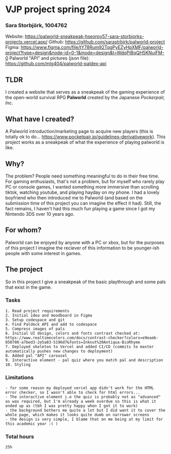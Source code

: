 # VJP project spring 2024

### Sara Storbjörk, 1004762

Website: https://palworld-sneakpeak-hseorpy57-sara-storbjorks-projects.vercel.app/
Github: https://github.com/sarastrbjrk/palworld-project
Figma: https://www.figma.com/file/tY78Rum92TqgPyEZyHpXMF/palworld-project?type=design&node-id=0-1&mode=design&t=WdqPiBqQH5KNujFM-0 
Palworld "API" and pictures (json file): https://github.com/mlg404/palworld-paldex-api 
    
## TLDR
I created a website that serves as a sneakpeak of the gaming experience of the open-world survival RPG **Palworld** created by the Japanese *Pockerpair, Inc*. 

## What have I created?
A Palworld introduction/marketing page to acquire new players (this is totally ok to do... https://www.pocketpair.jp/guidelines-derivativework). This project works as a sneakpeak of what the experience of playing palworld is like. 

## Why?

The problem? People need something meaningful to do in their free time. For gaming enthusiasts, that's not a problem, but for myself who rarely play PC or console games, I wanted something more immersive than scrolling tiktok, watching youtube, and playing hayday on my phone. I had a lovely boyfriend who then introduced me to Palworld (and based on the submission time of this project you can imagine the effect it had). Still, the fact remains, I haven't had this much fun playing a game since I got my Nintendo 3DS over 10 years ago.

## For whom?

Palworld can be enjoyed by anyone with a PC or xbox, but for the purposes of this project I imagine the reciever of this information to be younger-ish people with some interest in games. 

## The project

So in this project I give a sneakpeak of the basic playthrough and some pals that exist in the game. 

### Tasks 

    1. Read project requirements
    2. Initial idea and moodboard in Figma
    3. Setup codespace and git
    4. Find Paldeck API and add to codespace
    5. Compress images of pals 
    6. Initial UI design, colors and fonts contrast checked at: https://www.realtimecolors.com/docs/contrast-checker?colors=e9eaeb-050708-a7bed3-2e5a83-5196d7&fonts=Inknut%20Antiqua-BioRhyme
    7. Deployed skeleton to Vercel and added CI/CD (commits to master automatically pushes new changes to deployment)
    8. Added pal "API" carousel
    9. Interactive element - pal quiz where you match pal and description
    10. Styling

### Limitations 
    - for some reason my deployed vercel app didn't work for the HTML error checker, so I wasn't able to check for html errors... 
    - The interactive element i.e the quiz is probably not as "advanced" as was required, but I'm already a week overdue so this is what it ended up as (tbh I was pretty happy when I got it to work)
    - the background bothers me quite a lot but I did want it to cover the whole page, which makes it looks quite dumb on narrower screens
    - the design is very simple, I blame that on me being at my limit for this academic year :( )

### Total hours

    25h
